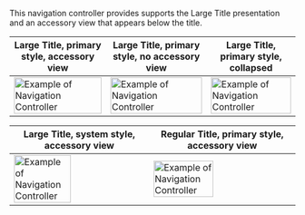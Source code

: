 This navigation controller provides supports the Large Title presentation and an accessory view that appears below the title.

<!-- prettier-ignore-start -->
| Large Title, primary style, accessory view | Large Title, primary style, no accessory view | Large Title, primary style, collapsed |
| --- | --- | --- |
| <img src="https://static2.sharepointonline.com/files/fabric/fabric-website/images/controls/ios/navigation-bar/large-title-primary-accessory.png" alt="Example of Navigation Controller" style="width: 100%;" /> | <img src="https://static2.sharepointonline.com/files/fabric/fabric-website/images/controls/ios/navigation-bar/large-title-primary-no-accessory.png" alt="Example of Navigation Controller" style="width: 100%;" /> | <img src="https://static2.sharepointonline.com/files/fabric/fabric-website/images/controls/ios/navigation-bar/large-title-primary-collapsed.png" alt="Example of Navigation Controller" style="width: 100%;" /> |

| Large Title, system style, accessory view | Regular Title, primary style, accessory view |
| --- | --- |
| <img src="https://static2.sharepointonline.com/files/fabric/fabric-website/images/controls/ios/navigation-bar/large-title-system-accessory.png" alt="Example of Navigation Controller" style="width: 66%;" /> | <img src="https://static2.sharepointonline.com/files/fabric/fabric-website/images/controls/ios/navigation-bar/regular-title-primary-accessory.png" alt="Example of Navigation Controller" style="width: 66%;" /> |
<!-- prettier-ignore-end -->
